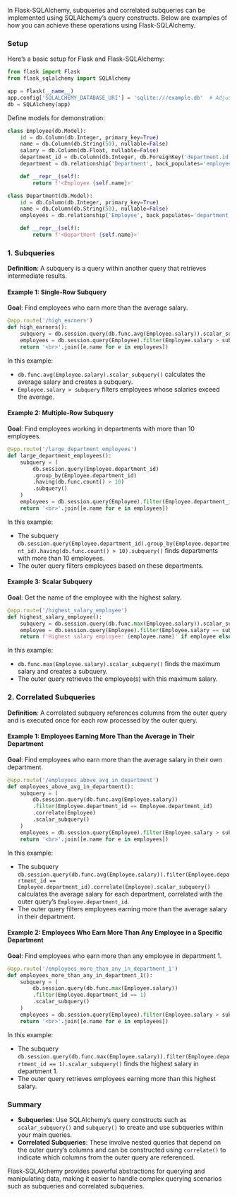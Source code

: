 In Flask-SQLAlchemy, subqueries and correlated subqueries can be implemented using SQLAlchemy’s query constructs. Below are examples of how you can achieve these operations using Flask-SQLAlchemy.

### Setup

Here’s a basic setup for Flask and Flask-SQLAlchemy:

```python
from flask import Flask
from flask_sqlalchemy import SQLAlchemy

app = Flask(__name__)
app.config['SQLALCHEMY_DATABASE_URI'] = 'sqlite:///example.db'  # Adjust as needed
db = SQLAlchemy(app)
```

Define models for demonstration:

```python
class Employee(db.Model):
    id = db.Column(db.Integer, primary_key=True)
    name = db.Column(db.String(50), nullable=False)
    salary = db.Column(db.Float, nullable=False)
    department_id = db.Column(db.Integer, db.ForeignKey('department.id'))
    department = db.relationship('Department', back_populates='employees')

    def __repr__(self):
        return f'<Employee {self.name}>'

class Department(db.Model):
    id = db.Column(db.Integer, primary_key=True)
    name = db.Column(db.String(50), nullable=False)
    employees = db.relationship('Employee', back_populates='department')

    def __repr__(self):
        return f'<Department {self.name}>'
```

### 1. Subqueries

**Definition**: A subquery is a query within another query that retrieves intermediate results.

#### Example 1: Single-Row Subquery

**Goal**: Find employees who earn more than the average salary.

```python
@app.route('/high_earners')
def high_earners():
    subquery = db.session.query(db.func.avg(Employee.salary)).scalar_subquery()
    employees = db.session.query(Employee).filter(Employee.salary > subquery).all()
    return '<br>'.join([e.name for e in employees])
```

In this example:
- `db.func.avg(Employee.salary).scalar_subquery()` calculates the average salary and creates a subquery.
- `Employee.salary > subquery` filters employees whose salaries exceed the average.

#### Example 2: Multiple-Row Subquery

**Goal**: Find employees working in departments with more than 10 employees.

```python
@app.route('/large_department_employees')
def large_department_employees():
    subquery = (
        db.session.query(Employee.department_id)
        .group_by(Employee.department_id)
        .having(db.func.count() > 10)
        .subquery()
    )
    employees = db.session.query(Employee).filter(Employee.department_id.in_(subquery)).all()
    return '<br>'.join([e.name for e in employees])
```

In this example:
- The subquery `db.session.query(Employee.department_id).group_by(Employee.department_id).having(db.func.count() > 10).subquery()` finds departments with more than 10 employees.
- The outer query filters employees based on these departments.

#### Example 3: Scalar Subquery

**Goal**: Get the name of the employee with the highest salary.

```python
@app.route('/highest_salary_employee')
def highest_salary_employee():
    subquery = db.session.query(db.func.max(Employee.salary)).scalar_subquery()
    employee = db.session.query(Employee).filter(Employee.salary == subquery).first()
    return f'Highest salary employee: {employee.name}' if employee else 'No employees found'
```

In this example:
- `db.func.max(Employee.salary).scalar_subquery()` finds the maximum salary and creates a subquery.
- The outer query retrieves the employee(s) with this maximum salary.

### 2. Correlated Subqueries

**Definition**: A correlated subquery references columns from the outer query and is executed once for each row processed by the outer query.

#### Example 1: Employees Earning More Than the Average in Their Department

**Goal**: Find employees who earn more than the average salary in their own department.

```python
@app.route('/employees_above_avg_in_department')
def employees_above_avg_in_department():
    subquery = (
        db.session.query(db.func.avg(Employee.salary))
        .filter(Employee.department_id == Employee.department_id)
        .correlate(Employee)
        .scalar_subquery()
    )
    employees = db.session.query(Employee).filter(Employee.salary > subquery).all()
    return '<br>'.join([e.name for e in employees])
```

In this example:
- The subquery `db.session.query(db.func.avg(Employee.salary)).filter(Employee.department_id == Employee.department_id).correlate(Employee).scalar_subquery()` calculates the average salary for each department, correlated with the outer query’s `Employee.department_id`.
- The outer query filters employees earning more than the average salary in their department.

#### Example 2: Employees Who Earn More Than Any Employee in a Specific Department

**Goal**: Find employees who earn more than any employee in department 1.

```python
@app.route('/employees_more_than_any_in_department_1')
def employees_more_than_any_in_department_1():
    subquery = (
        db.session.query(db.func.max(Employee.salary))
        .filter(Employee.department_id == 1)
        .scalar_subquery()
    )
    employees = db.session.query(Employee).filter(Employee.salary > subquery).all()
    return '<br>'.join([e.name for e in employees])
```

In this example:
- The subquery `db.session.query(db.func.max(Employee.salary)).filter(Employee.department_id == 1).scalar_subquery()` finds the highest salary in department 1.
- The outer query retrieves employees earning more than this highest salary.

### Summary

- **Subqueries**: Use SQLAlchemy’s query constructs such as `scalar_subquery()` and `subquery()` to create and use subqueries within your main queries.
- **Correlated Subqueries**: These involve nested queries that depend on the outer query’s columns and can be constructed using `correlate()` to indicate which columns from the outer query are referenced.

Flask-SQLAlchemy provides powerful abstractions for querying and manipulating data, making it easier to handle complex querying scenarios such as subqueries and correlated subqueries.